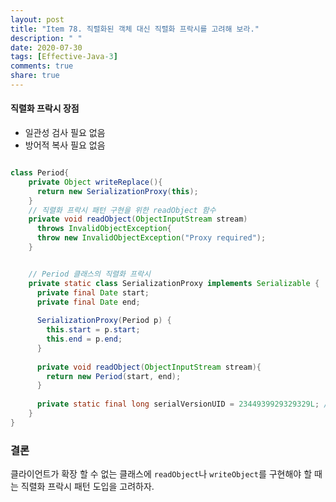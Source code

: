 ```yaml
---
layout: post
title: "Item 78. 직렬화된 객체 대신 직렬화 프락시를 고려해 보라."
description: " "
date: 2020-07-30
tags: [Effective-Java-3]
comments: true
share: true
---
```



#### 직렬화 프락시 장점
- 일관성 검사 필요 없음
- 방어적 복사 필요 없음

```java

class Period{
    private Object writeReplace(){
      return new SerializationProxy(this);
    }
    // 직렬화 프락시 패턴 구현을 위한 readObject 함수
    private void readObject(ObjectInputStream stream)
      throws InvalidObjectException{
      throw new InvalidObjectException("Proxy required");
    }


    // Period 클래스의 직렬화 프락시
    private static class SerializationProxy implements Serializable {
      private final Date start;
      private final Date end;
    
      SerializationProxy(Period p) {
        this.start = p.start;
        this.end = p.end;
      }
      
      private void readObject(ObjectInputStream stream){
        return new Period(start, end);
      }
    
      private static final long serialVersionUID = 2344939929329329L; // 아무 수가 가능 
    }
}
```



### 결론
클라이언트가 확장 할 수 없는 클래스에 ```readObject```나 ```writeObject```를 구현해야 할 때는 직렬화 프락시 패턴 도입을 고려하자.
